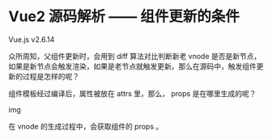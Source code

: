 # Vue2 源码解析 —— 组件更新的条件

Vue.js v2.6.14

众所周知，父组件更新时，会用到 diff 算法对比判断新老 vnode 是否是新节点，如果是新节点会触发渲染，如果是老节点就触发更新。那么在源码中，触发组件更新的过程是怎样的呢？






组件模板经过编译后，属性被放在 attrs 里，那么， props 是在哪里生成的呢？

img

在 vnode 的生成过程中，会获取组件的 props 。


